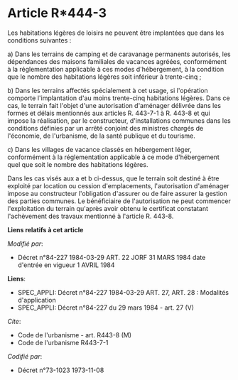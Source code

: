 # Article R*444-3

Les habitations légères de loisirs ne peuvent être implantées que dans les conditions suivantes :

a) Dans les terrains de camping et de caravanage permanents autorisés, les dépendances des maisons familiales de vacances
agréées, conformément à la réglementation applicable à ces modes d'hébergement, à la condition que le nombre des habitations
légères soit inférieur à trente-cinq ;

b) Dans les terrains affectés spécialement à cet usage, si l'opération comporte l'implantation d'au moins trente-cinq
habitations légères. Dans ce cas, le terrain fait l'objet d'une autorisation d'aménager délivrée dans les formes et délais
mentionnés aux articles R. 443-7-1 à R. 443-8 et qui impose la réalisation, par le constructeur, d'installations communes
dans les conditions définies par un arrêté conjoint des ministres chargés de l'économie, de l'urbanisme, de la santé publique
et du tourisme.

c) Dans les villages de vacance classés en hébergement léger, conformément à la réglementation applicable à ce mode
d'hébergement quel que soit le nombre des habitations légères.

Dans les cas visés aux a et b ci-dessus, que le terrain soit destiné  à être exploité par location ou cession d'emplacements,
l'autorisation d'aménager impose au constructeur l'obligation d'assurer ou de faire assurer la gestion des parties communes.
Le bénéficiaire de l'autorisation ne peut commencer l'exploitation du terrain qu'après avoir obtenu le certificat constatant
l'achèvement des travaux mentionné à l'article R. 443-8.

**Liens relatifs à cet article**

_Modifié par_:

  - Décret n°84-227 1984-03-29 ART. 22 JORF 31 MARS 1984 date d'entrée en vigueur 1 AVRIL 1984

**Liens**:

  - SPEC_APPLI: Décret n°84-227 1984-03-29 ART. 27, ART. 28 : Modalités d'application
  - SPEC_APPLI: Décret n°84-227 du 29 mars 1984 - art. 27 (V)

_Cite_:

  - Code de l'urbanisme - art. R443-8 (M)
  - Code de l'urbanisme R443-7-1

_Codifié par_:

  - Décret n°73-1023 1973-11-08

